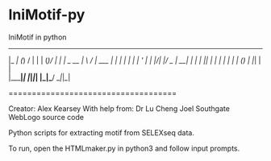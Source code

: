 # IniMotif-py
IniMotif in python

 _____       _ __  __       _   _  __ 
|_   _|     (_)  \/  |     | | (_)/ _|
  | |  _ __  _| \  / | ___ | |_ _| |_ 
  | | | '_ \| | |\/| |/ _ \| __| |  _|
 _| |_| | | | | |  | | (_) | |_| | |  
|_____|_| |_|_|_|  |_|\___/ \__|_|_|  
 
 ====================================

Creator: 	Alex Kearsey
With help from:	Dr Lu Cheng
		Joel Southgate
		WebLogo source code

Python scripts for extracting motif from SELEXseq data.

To run, open the HTMLmaker.py in python3 and follow input prompts.
